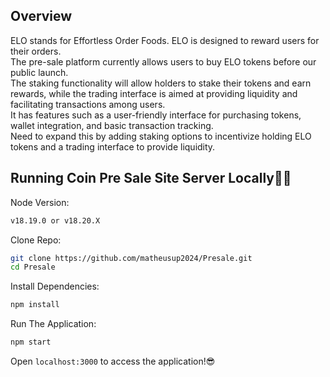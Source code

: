 ## Overview

ELO stands for Effortless Order Foods.
ELO is designed to reward users for their orders.<br>
The pre-sale platform currently allows users to buy ELO tokens before our public launch.<br>
The staking functionality will allow holders to stake their tokens and earn rewards, while the trading interface is aimed at providing liquidity and facilitating transactions among users.<br>
It has features such as a user-friendly interface for purchasing tokens, wallet integration, and basic transaction tracking.<br>
Need to expand this by adding staking options to incentivize holding ELO tokens and a trading interface to provide liquidity.

## Running Coin Pre Sale Site Server Locally👨‍💻

Node Version:

```sh
v18.19.0 or v18.20.X
```

Clone Repo:

```sh
git clone https://github.com/matheusup2024/Presale.git
cd Presale
```

Install Dependencies:

```sh
npm install
```

Run The Application:

```sh
npm start
```

Open `localhost:3000` to access the application!😎
